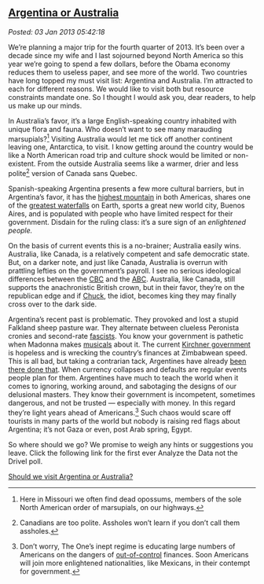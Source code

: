 
[Argentina or Australia](https://bakerjd99.wordpress.com/2013/01/02/argentina-or-australia/)
-------------------------------------------------------------------------------------------

*Posted: 03 Jan 2013 05:42:18*

We’re planning a major trip for the fourth quarter of 2013. It’s been
over a decade since my wife and I last sojourned beyond North America so
this year we’re going to spend a few dollars, before the Obama economy
reduces them to useless paper, and see more of the world. Two countries
have long topped my must visit list: Argentina and Australia. I’m
attracted to each for different reasons. We would like to visit both but
resource constraints mandate one. So I thought I would ask you, dear
readers, to help us make up our minds.

In Australia’s favor, it’s a large English-speaking country inhabited
with unique flora and fauna. Who doesn’t want to see many marauding
marsupials?[^3666a] Visiting Australia would let me tick off another
continent leaving one, Antarctica, to visit. I know getting around the
country would be like a North American road trip and culture shock would
be limited or non-existent. From the outside Australia seems like a
warmer, drier and less polite[^3666b] version of Canada sans Quebec.

Spanish-speaking Argentina presents a few more cultural barriers, but in
Argentina’s favor, it has the [highest
mountain](https://www.aconcagua.com/about-aconcagua/location/) in both
Americas, shares one of the [greatest
waterfalls](https://www.worldwaterfalldatabase.com/waterfall/Iguazu-Cataratas-del-109/)
on Earth, sports a great new world city, Buenos Aires, and is populated
with people who have limited respect for their government. Disdain for
the ruling class: it’s a sure sign of an *enlightened people.*

On the basis of current events this is a no-brainer; Australia easily
wins. Australia, like Canada, is a relatively competent and safe
democratic state. But, on a darker note, and just like Canada, Australia
is overrun with prattling lefties on the government’s payroll. I see no
serious ideological differences between the [CBC](https://www.cbc.ca/)
and the [ABC](https://www.abc.net.au/). Australia, like Canada, still
supports the anachronistic British crown, but in their favor, they’re on
the republican edge and if
[Chuck](https://www.spectator.co.uk/columnists/james-delingpole/6157403/is-prince-charles-illadvised-or-merely-idiotic/),
the idiot, becomes king they may finally cross over to the dark side.

Argentina’s recent past is problematic. They provoked and lost a stupid
Falkland sheep pasture war. They alternate between clueless Peronista
cronies and
second-rate [fascists](https://www.bbc.co.uk/news/world-latin-america-18731349).
You know your government is pathetic when Madonna makes
[musicals](https://www.imdb.com/title/tt0116250/) about it. The current
[Kirchner
government](https://www.csmonitor.com/World/Americas/2012/1003/Argentina-Oil-nationalization-and-currency-controls-divide-a-nation)
is hopeless and is wrecking the country’s finances at Zimbabwean speed.
This is all bad, but taking a contrarian tack, Argentines have already
[been there done
that](https://www.efinancialnews.com/story/2011-07-25/history-of-debt-defaults-argentina-2001).
When currency collapses and defaults are regular events people plan for
them. Argentines have much to teach the world when it comes to ignoring,
working around, and sabotaging the designs of our delusional masters.
They know their government is incompetent, sometimes dangerous, and not
be trusted — especially with money. In this regard they’re light years
ahead of Americans.[^3666c] Such chaos would scare off tourists in many
parts of the world but nobody is raising red flags about Argentina; it’s
not Gaza or even, post Arab spring, Egypt.

So where should we go? We promise to weigh any hints or suggestions you
leave. Click the following link for the first ever Analyze the Data not
the Drivel poll.

[Should we visit Argentina or
Australia?](https://polldaddy.com/poll/6805019/)

[^3666a]: Here in Missouri we often find dead opossums, members of the sole
    North American order of marsupials, on our highways.

[^3666b]: Canadians are too polite. Assholes won’t learn if you don’t call
    them assholes.

[^3666c]: Don’t worry, The One’s inept regime is educating large numbers of
    Americans on the dangers of
    [out-of-control](https://www.usdebtclock.org/) finances. Soon
    Americans will join more enlightened nationalities, like Mexicans,
    in their contempt for government.
